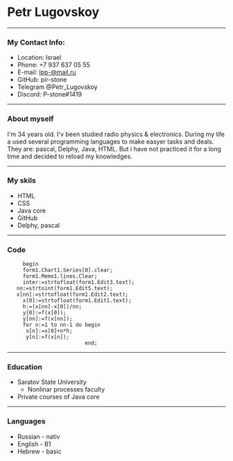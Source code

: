 # Petr Lugovskoy
_______

### My Contact Info:

+ Location: Israel
+ Phone: +7 937 637 05 55
+ E-mail: lpp-@mail.ru
+ GitHub: pir-stone
+ Telegram @Petr_Lugovskoy
+ Discord: P-stone#1419
_______

### About myself
I'm 34 years old. I'v been studied radio physics & electronics. During my life a used several programming languages to make easyer tasks and deals. They are: pascal, Delphy, Java, HTML. But i have not practiced it for a long time and decided to reload my knowledges.

_______

### My skils
+ HTML
+ CSS
+ Java core
+ GitHub
+ Delphy, pascal

_______

### Code
```
     begin
     form1.Chart1.Series[0].clear;
     form1.Memo1.lines.Clear;
     inter:=strtofloat(form1.Edit3.text);
   nn:=strtoint(form1.Edit5.text);
   x[nn]:=strtofloat(form1.Edit2.text);
     x[0]:=strtofloat(form1.Edit1.text);
     h:=(x[nn]-x[0])/nn;
     y[0]:=f(x[0]);
     y[nn]:=f(x[nn]);
     for n:=1 to nn-1 do begin
      x[n]:=x[0]+n*h;
      y[n]:=f(x[n]);
                         end;
```

_______

### Education
+ Saratov State University
  + Nonlinar processes faculty
+ Private courses of Java core

_______

### Languages
+ Russian - nativ
+ English - B1
+ Hebrew - basic
